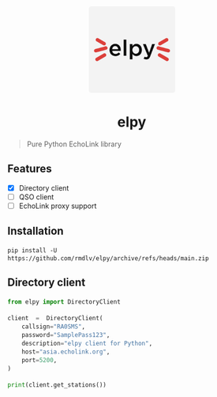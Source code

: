 
<p align="center">
  <a href="https://github.com/rmdlv/elpy">
    <img src="https://github.com/rmdlv/elpy/raw/main/docs/logo.png" width="175px" style="display: inline-block; border-radius: 5px">
  </a>
</p>
<h1 align="center">
  elpy
</h1>

> Pure Python EchoLink library
> 
## Features

 - [x] Directory client
 - [ ] QSO client
 - [ ] EchoLink proxy support

## Installation

```shell
pip install -U https://github.com/rmdlv/elpy/archive/refs/heads/main.zip
```

## Directory client

```python
from elpy import DirectoryClient

client  =  DirectoryClient(
	callsign="RA0SMS",
	password="SamplePass123",
	description="elpy client for Python",
	host="asia.echolink.org",
	port=5200,
)

print(client.get_stations())
```

